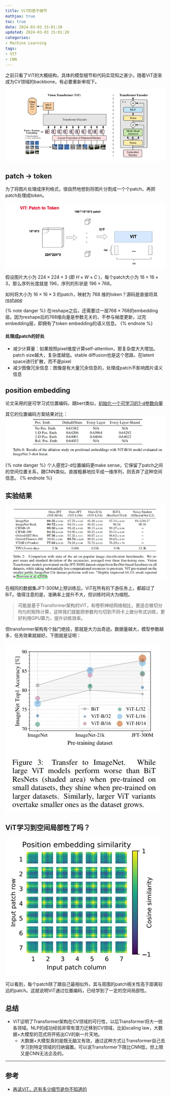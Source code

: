 ```yaml
---
title: ViT的若干细节
mathjax: true
toc: true
date: 2024-03-03 15:01:20
updated: 2024-03-03 15:01:20
categories:
- Machine Learning
tags:
- VIT
- CNN
---
```

之前只看了ViT的大概结构，具体的模型细节和代码实现知之甚少。随着ViT逐渐成为CV领域的backbone，有必要重新审视下。

<!--more-->

![ViT](https://raw.githubusercontent.com/TransformersWsz/picx-images-hosting/master/image.ltb9u1l3.webp)

## patch -> token
为了将图片处理成序列格式，很自然地想到将图片分割成一个个patch，再把patch处理成token。

![patch](https://raw.githubusercontent.com/TransformersWsz/picx-images-hosting/master/image.54xi0lkn9a.webp)

假设图片大小为 $224 \times 224 \times 3$ (即 $H \times W \times C$ )，每个patch大小为 $16 \times 16 \times 3$，那么序列长度就是 $196$，序列的形状是 $196 \times 768$。

如何将大小为 $16 \times 16 \times 3$ 的patch，映射为 $768$ 维的token？源码是直接将其[reshape](https://github.com/lucidrains/vit-pytorch/blob/5578ac472faf3903d4739ba783f3875b77177e57/vit_pytorch/vit.py#L96)

{% note danger %}
在reshape之后，还需要过一层$768 \times 768$的embedding层。因为reshape后的$768$维向量是参数无关的，不参与梯度更新，过完embedding层，即拥有了token embedding的语义信息。
{% endnote %}

#### 处理成patch的好处
- 减少计算量：如果按照pixel维度计算self-attention，那复杂度大大增加。patch size越大，复杂度越低。stable diffusion也是这个思路，在latent space进行扩散，而不是pixel
- 减少图像冗余信息：图像是有大量冗余信息的，处理成patch不影响图片语义信息

## position embedding
论文采用的是可学习式位置编码，跟bert类似，[初始化一个可学习的1-d参数向量](https://github.com/lucidrains/vit-pytorch/blob/5578ac472faf3903d4739ba783f3875b77177e57/vit_pytorch/vit.py#L102)

其它的位置编码方案结果对比：
![pos](https://raw.githubusercontent.com/TransformersWsz/picx-images-hosting/master/image.7smyazbtz0.webp)

{% note danger %}
个人感觉2-d位置编码更make sense，它保留了patch之间的空间位置关系，跟CNN类似。直接粗暴地拉平成一维序列，则丢弃了这种空间信息。
{% endnote %}

## 实验结果
![exp](https://raw.githubusercontent.com/TransformersWsz/picx-images-hosting/master/image.8z69jlfhxt.webp)

在相同的数据集JFT-300M上预训练后，ViT在所有的下游任务上，都超过了BiT。值得注意的是，准确率上提升不大，但训练时间大为缩短。

> 可能是基于Transformer架构的VIT，和卷积神经网络相比，更适合做切分均匀的矩阵计算，这样我们就能把参数均匀切到不同卡上做分布式训练，更好利用GPU算力，提升训练效率。

但transformer架构有个独门绝技，那就是大力出奇迹。数据量越大，模型参数越多，任务效果就越好。下图就是证明：

![exp](https://raw.githubusercontent.com/TransformersWsz/picx-images-hosting/master/image.6f0f6yxsxl.webp)

## ViT学习到空间局部性了吗？

![local](https://raw.githubusercontent.com/TransformersWsz/picx-images-hosting/master/image.45f93hws8.webp)

可以看到，每个patch除了跟自己最相似外，其与周围的patch相关性高于距离较远的patch。这就说明ViT通过位置编码，已经学到了一定的空间局部性。

## 总结
- ViT证明了Transformer架构在CV领域的可行性，以后Transformer将大一统各领域。NLP的成功经验非常有潜力迁移到CV领域，比如scaling law，大数据+大模型的范式将开拓出CV的新一片天地。
  - 大数据+大模型真的是既无脑又有效，通过这种方式让Transformer自己去学习到特定领域的归纳偏置。可以说Transformer下限比CNN低，但上限又是CNN无法企及的。

___

## 参考
- [再读VIT，还有多少细节是你不知道的](https://mp.weixin.qq.com/s/kcqYF-Z3AwbPLQUOozyI0Q)